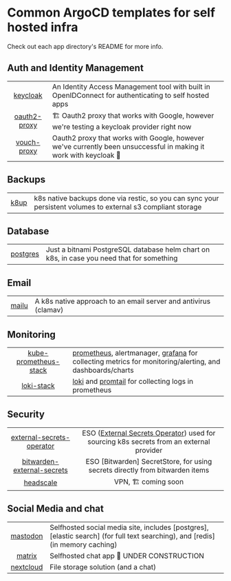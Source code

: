 # Common ArgoCD templates for self hosted infra
Check out each app directory's README for more info.

## Auth and Identity Management

|  | |
|:------------------------------:|:------------------------------------------------------------------------------------------------------|
| [keycloak](./keycloak)         | An Identity Access Management tool with built in OpenIDConnect for authenticating to self hosted apps |
| [oauth2-proxy](./oauth2-proxy) | 🏗️ Oauth2 proxy that works with Google, however we're testing a keycloak provider right now |
| [vouch-proxy](./vouch-proxy)   | Oauth2 proxy that works with Google, however we've currently been unsuccessful in making it work with keycloak 🤷|

## Backups

|  | |
|:----------------:|:---------------------------------------------------------------------------------|
| [k8up](./k8up)   | k8s native backups done via restic, so you can sync your persistent volumes to external s3 compliant storage | 

## Database

|  | |
|:----------------------:|:----------------------------------------------------------|
| [postgres](./postgres) | Just a bitnami PostgreSQL database helm chart on k8s, in case you need that for something |

## Email

|  | |
|:----------------:|:----------------------------------------------------------------|
| [mailu](./mailu) | A k8s native approach to an email server and antivirus (clamav) |

## Monitoring

|  | |
|:------------------------------:|:---------------------------------------------------------------------------------|
| [kube-prometheus-stack](./kube-prometheus-stack) | [prometheus](https://prometheus.io/docs/introduction/overview/), alertmanager, [grafana](https://grafana.com) for collecting metrics for monitoring/alerting, and dashboards/charts |
| [loki-stack](./loki-stack)                       | [loki](https://grafana.com/oss/loki/) and [promtail](https://grafana.com/docs/loki/latest/clients/promtail/) for collecting logs in prometheus |

## Security

|  | |
|:----:|:---------------------------------------------------:|
| [external-secrets-operator](./external-secrets-operator)   | ESO ([External Secrets Operator](https://external-secrets.io/latest/)) used for sourcing k8s secrets from an external provider |
| [bitwarden-external-secrets](./bitwarden-external-secrets) | ESO [Bitwarden] SecretStore, for using secrets directly from bitwarden items    |
| [headscale](./headscale)                                   | VPN, 🏗️ coming soon |

## Social Media and chat

|  | |
|:------------------------:|:---------------------------------------------------------------------------------|
| [mastodon](./mastodon)   | Selfhosted social media site, includes [postgres], [elastic search] (for full text searching), and [redis] (in memory caching) |
| [matrix](./matrix)       | Selfhosted chat app 🚧 UNDER CONSTRUCTION |
| [nextcloud](./nextcloud) | File storage solution (and a chat)        |
